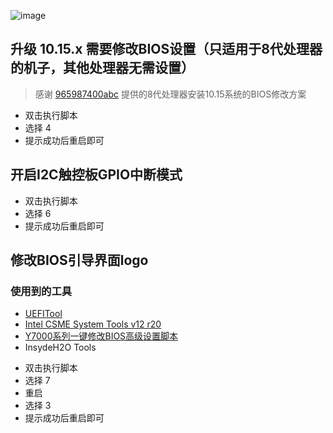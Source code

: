  ![image](https://github.com/xiaoMGitHub/LEGION_Y7000Series_Hackintosh/blob/master/Picture/operation.png)  
 
## 升级 10.15.x 需要修改BIOS设置（只适用于8代处理器的机子，其他处理器无需设置）
> 感谢 [965987400abc](https://github.com/965987400abc) 提供的8代处理器安装10.15系统的BIOS修改方案

- 双击执行脚本
- 选择 4
- 提示成功后重启即可

## 开启I2C触控板GPIO中断模式

- 双击执行脚本
- 选择 6
- 提示成功后重启即可
 
## 修改BIOS引导界面logo
### 使用到的工具
* [UEFITool](https://github.com/LongSoft/UEFITool/releases)
* [Intel CSME System Tools v12 r20](https://comsystem-tlt.ru/obzori/me-txe-region)
* [Y7000系列一键修改BIOS高级设置脚本](https://github.com/xiaoMGitHub/LEGION_Y7000Series_Hackintosh/raw/master/BIOS_Setup/Y7000%E7%B3%BB%E5%88%97%E4%B8%80%E9%94%AE%E4%BF%AE%E6%94%B9BIOS%E9%AB%98%E7%BA%A7%E9%80%89%E9%A1%B9_20200412.zip)
* InsydeH2O Tools

- 双击执行脚本
- 选择 7
- 重启
- 选择 3
- 提示成功后重启即可
